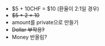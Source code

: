 - $5 + 10CHF = $10 (환율이 2:1일 경우)
- ~~$5 * 2 = 10~~
- amount를 private으로 만들기
- ~~Dollar 부작용?~~
- Money 반올림?